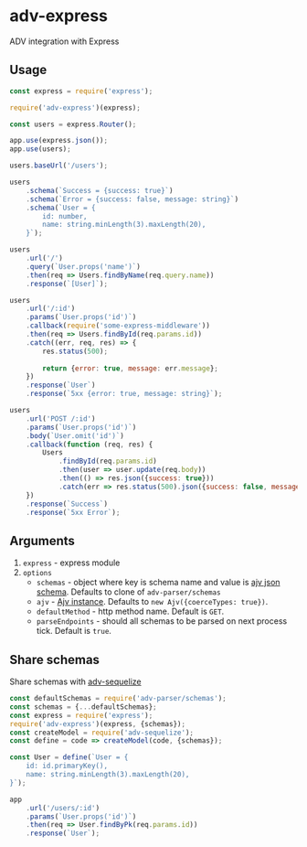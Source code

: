 # adv-express

ADV integration with Express

## Usage

```js
const express = require('express');

require('adv-express')(express);

const users = express.Router();

app.use(express.json());
app.use(users);

users.baseUrl('/users');

users
    .schema(`Success = {success: true}`)
    .schema(`Error = {success: false, message: string}`)
    .schema(`User = {
        id: number, 
        name: string.minLength(3).maxLength(20),
    }`);

users
    .url('/')
    .query(`User.props('name')`)
    .then(req => Users.findByName(req.query.name))
    .response(`[User]`);

users
    .url('/:id')
    .params(`User.props('id')`)
    .callback(require('some-express-middleware'))
    .then(req => Users.findById(req.params.id))
    .catch((err, req, res) => {
    	res.status(500);
    	
    	return {error: true, message: err.message};
    })
    .response(`User`)
    .response(`5xx {error: true, message: string}`);

users
    .url('POST /:id')
    .params(`User.props('id')`)
    .body(`User.omit('id')`)
    .callback(function (req, res) {
        Users
            .findById(req.params.id)
            .then(user => user.update(req.body))
            .then(() => res.json({success: true}))
            .catch(err => res.status(500).json({success: false, message: err.message}));
    })
    .response(`Success`)
    .response(`5xx Error`);
```

## Arguments

1. `express` - express module
2. `options`
   * `schemas` - object where key is schema name and value is [ajv json schema](https://ajv.js.org/json-schema.html). Defaults to clone of `adv-parser/schemas`
   * `ajv` - [Ajv instance](https://ajv.js.org/api.html). Defaults to `new Ajv({coerceTypes: true})`.
   * `defaultMethod` - http method name. Default is `GET`.
   * `parseEndpoints` - should all schemas to be parsed on next process tick. Default is `true`.

## Share schemas

Share schemas with [adv-sequelize](https://github.com/redexp/adv-sequelize)

```js
const defaultSchemas = require('adv-parser/schemas');
const schemas = {...defaultSchemas};
const express = require('express');
require('adv-express')(express, {schemas});
const createModel = require('adv-sequelize');
const define = code => createModel(code, {schemas});

const User = define(`User = {
    id: id.primaryKey(), 
    name: string.minLength(3).maxLength(20),
}`);

app
    .url('/users/:id')
    .params(`User.props('id')`)
    .then(req => User.findByPk(req.params.id))
    .response(`User`);
```
